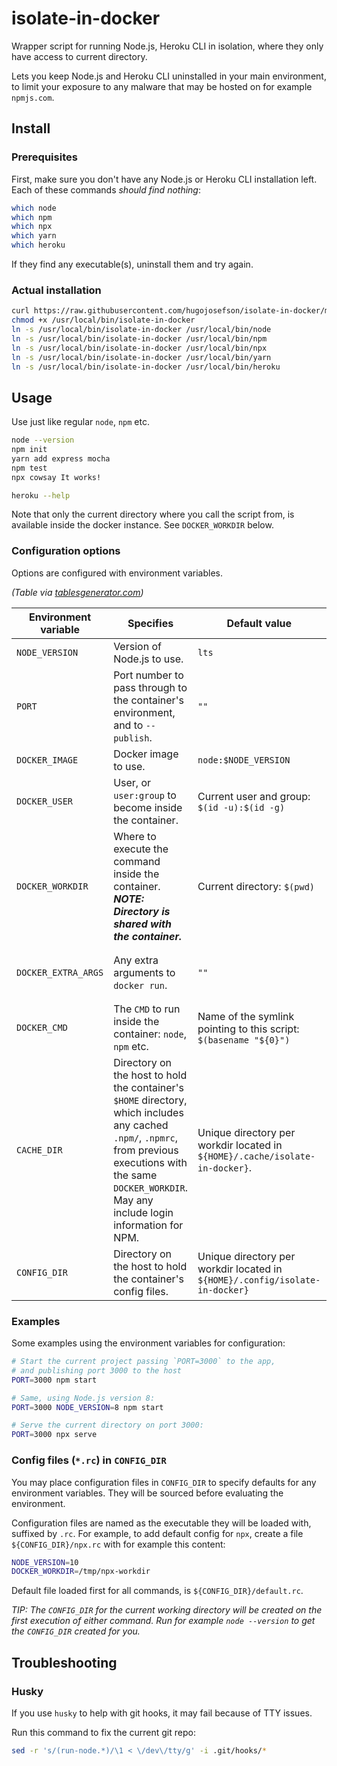 # isolate-in-docker

Wrapper script for running Node.js, Heroku CLI in isolation, where they
only have access to current directory.

Lets you keep Node.js and Heroku CLI uninstalled in your main
environment, to limit your exposure to any malware that may be hosted
on for example `npmjs.com`.

## Install

### Prerequisites

First, make sure you don't have any Node.js or Heroku CLI installation
left. Each of these commands *should find nothing*:

```bash
which node
which npm
which npx
which yarn
which heroku
```

If they find any executable(s), uninstall them and try again.

### Actual installation

```bash
curl https://raw.githubusercontent.com/hugojosefson/isolate-in-docker/master/nisolate-in-docker -o /usr/local/bin/isolate-in-docker
chmod +x /usr/local/bin/isolate-in-docker
ln -s /usr/local/bin/isolate-in-docker /usr/local/bin/node
ln -s /usr/local/bin/isolate-in-docker /usr/local/bin/npm
ln -s /usr/local/bin/isolate-in-docker /usr/local/bin/npx
ln -s /usr/local/bin/isolate-in-docker /usr/local/bin/yarn
ln -s /usr/local/bin/isolate-in-docker /usr/local/bin/heroku
```

## Usage

Use just like regular `node`, `npm` etc.

```bash
node --version
npm init
yarn add express mocha
npm test
npx cowsay It works!

heroku --help
```

Note that only the current directory where you call the script from, is
available inside the docker instance. See `DOCKER_WORKDIR` below.

### Configuration options

Options are configured with environment variables.

*(Table via
[tablesgenerator.com](https://www.tablesgenerator.com/markdown_tables))*

| Environment variable | Specifies                                                                                                                                                                                                         | Default value                                                                | Example values                                                                                              | Valid values                                          |
|----------------------|-------------------------------------------------------------------------------------------------------------------------------------------------------------------------------------------------------------------|------------------------------------------------------------------------------|-------------------------------------------------------------------------------------------------------------|-------------------------------------------------------|
| `NODE_VERSION`       | Version of Node.js to use.                                                                                                                                                                                        | `lts`                                                                        | `8`, `10.2.2`, `stable`                                                                                     | Tags from https://hub.docker.com/_/node               |
| `PORT`               | Port number to pass through to the container's environment, and to `--publish`.                                                                                                                                   | `""`                                                                         | `8000`, `1234`                                                                                              | Any port number.                                      |
| `DOCKER_IMAGE`       | Docker image to use.                                                                                                                                                                                              | `node:$NODE_VERSION`                                                         | `my-special-node:latest`                                                                                    | Any valid Docker image reference.                     |
| `DOCKER_USER`        | User, or `user:group` to become inside the container.                                                                                                                                                             | Current user and group: `$(id -u):$(id -g)`                                  | `root`, `1000`, `1000:1000`                                                                                 | https://docs.docker.com/engine/reference/run/#user    |
| `DOCKER_WORKDIR`     | Where to execute the command inside the container. ***NOTE: Directory is shared with the container.***                                                                                                            | Current directory: `$(pwd)`                                                  | `..`, `/tmp/somedir`                                                                                        | https://docs.docker.com/engine/reference/run/#workdir |
| `DOCKER_EXTRA_ARGS`  | Any extra arguments to `docker run`.                                                                                                                                                                              | `""`                                                                         | `"--volume /opt/extralibs:/opt/extralibs"`,  `"--volume /opt/extralibs:/opt/extralibs --publish 8001:8001"` | https://docs.docker.com/engine/reference/run/         |
| `DOCKER_CMD`         | The `CMD` to run inside the container: `node`, `npm` etc.                                                                                                                                                         | Name of the symlink pointing to this script: `$(basename "${0}")`            | `bash`                                                                                                      | Any valid executable inside the Docker container.     |
| `CACHE_DIR`          | Directory on the host to hold the container's `$HOME` directory, which includes any cached `.npm/`, `.npmrc`, from previous executions with the same `DOCKER_WORKDIR`. May any include login information for NPM. | Unique directory per workdir located in `${HOME}/.cache/isolate-in-docker}`. | `/var/cache/common-npm-cache`                                                                               | Any directory on the host.                            |
| `CONFIG_DIR`         | Directory on the host to hold the container's config files.                                                                                                                                                       | Unique directory per workdir located in `${HOME}/.config/isolate-in-docker}` | `/etc/isolate-in-docker`                                                                                    | Any directory on the host.                            |

### Examples

Some examples using the environment variables for configuration:

```bash
# Start the current project passing `PORT=3000` to the app,
# and publishing port 3000 to the host
PORT=3000 npm start

# Same, using Node.js version 8:
PORT=3000 NODE_VERSION=8 npm start

# Serve the current directory on port 3000:
PORT=3000 npx serve

```

### Config files (`*.rc`) in `CONFIG_DIR`

You may place configuration files in `CONFIG_DIR` to specify defaults
for any environment variables. They will be sourced before evaluating
the environment.

Configuration files are named as the executable they will be loaded
with, suffixed by `.rc`. For example, to add default config for `npx`,
create a file `${CONFIG_DIR}/npx.rc` with for example this content:

```bash
NODE_VERSION=10
DOCKER_WORKDIR=/tmp/npx-workdir
```

Default file loaded first for all commands, is
`${CONFIG_DIR}/default.rc`.

*TIP: The `CONFIG_DIR` for the current working directory will be created
on the first execution of either command. Run for example `node
--version` to get the `CONFIG_DIR` created for you.*

## Troubleshooting

### Husky

If you use `husky` to help with git hooks, it may fail because of TTY
issues.

Run this command to fix the current git repo:

```bash
sed -r 's/(run-node.*)/\1 < \/dev\/tty/g' -i .git/hooks/*
```
